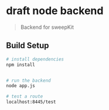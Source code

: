 # draft node backend

> Backend for sweepKit

## Build Setup

``` bash
# install dependencies
npm install


# run the backend
node app.js

# test a route
localhost:8445/test
```

